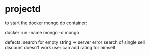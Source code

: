 # projectd

to start the docker mongo db container:

docker run -name mongo -d mongo

defects:
search for empty string -> server error
search of single sell discount doesn't work
user can add rating for himself